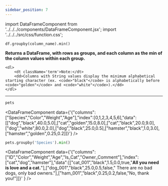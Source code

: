 ```yaml
---
sidebar_position: 7
---
```


import DataFrameComponent from '../../../components/DataFrameComponent.jsx';
import '../../../src/css/function.css';

<code>df.groupby(column_name).min()</code>

<div className='base'>
    <p><strong>Returns a DataFrame, with rows as groups, and each column as the min of the column values within each group.</strong></p>

    <dl>
        <dt className='term'>Note:</dt>
        <dd>Columns with String values display the minimum alphabetical starting character (ex. <code>"black"</code> is alphabetically before <code>"golden"</code> and <code>"white"</code>).</dd>
    </dl>
</div>

---

```python
pets
```

<DataFrameComponent data={'{"columns":["Species","Color","Weight","Age"],"index":[0,1,2,3,4,5,6],"data":[["dog","black",40.0,5.0],["cat","golden",15.0,8.0],["cat","black",20.0,9.0],["dog","white",80.0,2.0],["dog","black",25.0,0.5],["hamster","black",1.0,3.0],["hamster","golden",0.25,0.2]]}'} />

```python
pets.groupby('Species').min()
```

<DataFrameComponent data={'{"columns":["ID","Color","Weight","Age","Is_Cat","Owner_Comment"],"index":["cat","dog","hamster"],"data":[["cat_001","black",1.5,0.0,true,"****All you need is love and a cat.****"],["dog_001","black",25.0,0.5,false,"      There are no bad dogs, only bad owners."],["ham_001","black",0.25,0.2,false,"No, thank you!"]]}'
} />
